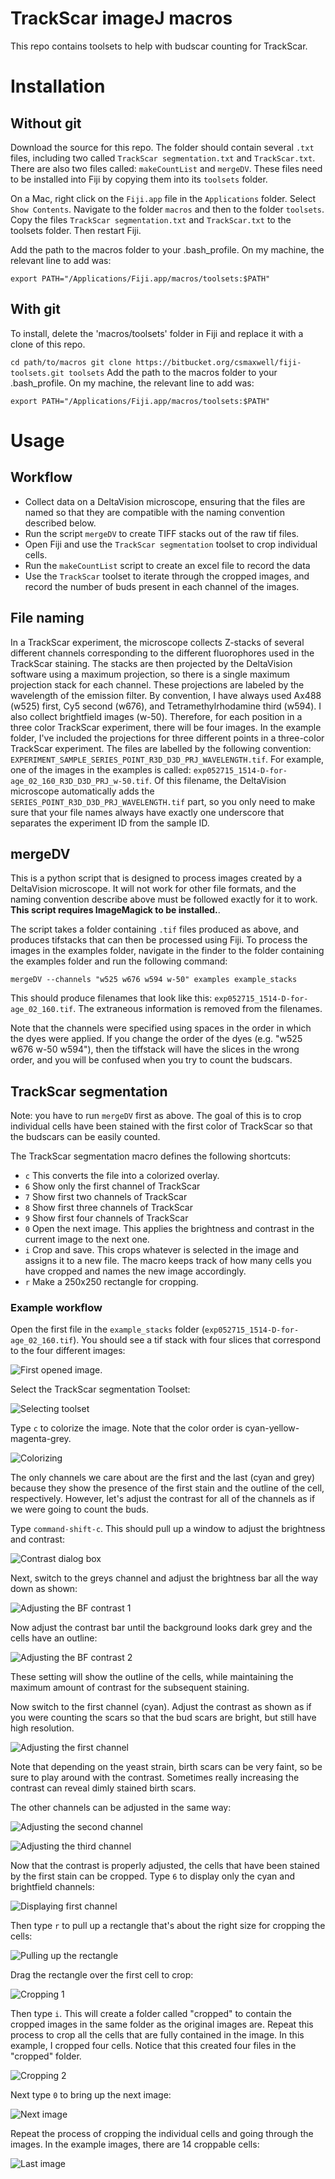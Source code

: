 
# TrackScar imageJ macros

This repo contains toolsets to help with budscar counting for TrackScar.

# Installation


## Without git

Download the source for this repo. The folder should contain several `.txt` files, including two called `TrackScar segmentation.txt` and `TrackScar.txt`. There are also two files called: `makeCountList` and `mergeDV`. These files need to be installed into Fiji by copying them into its `toolsets` folder.

On a Mac, right click on the `Fiji.app` file in the `Applications` folder. Select `Show Contents`. Navigate to the folder `macros` and then to the folder `toolsets`. Copy the files `TrackScar segmentation.txt` and `TrackScar.txt` to the toolsets folder. Then restart Fiji.

Add the path to the macros folder to your .bash_profile. On my machine, the relevant line to add was:

`export PATH="/Applications/Fiji.app/macros/toolsets:$PATH"`

## With git

To install, delete the 'macros/toolsets' folder in Fiji and replace it with a clone of this repo.

`
cd path/to/macros
git clone https://bitbucket.org/csmaxwell/fiji-toolsets.git toolsets
`
Add the path to the macros folder to your .bash_profile. On my machine, the relevant line to add was:

`export PATH="/Applications/Fiji.app/macros/toolsets:$PATH"`



# Usage

## Workflow

- Collect data on a DeltaVision microscope, ensuring that the files are named so that they are compatible with the naming convention described below.
- Run the script `mergeDV` to create TIFF stacks out of the raw tif files.
- Open Fiji and use the `TrackScar segmentation` toolset to crop individual cells.
- Run the `makeCountList` script to create an excel file to record the data
- Use the `TrackScar` toolset to iterate through the cropped images, and record the number of buds present in each channel of the images.

## File naming

In a TrackScar experiment, the microscope collects Z-stacks of several different channels corresponding to the different fluorophores used in the TrackScar staining. The stacks are then projected by the DeltaVision software using a maximum projection, so there is a single maximum projection stack for each channel. These projections are labeled by the wavelength of the emission filter.  By convention, I have always used Ax488 (w525) first, Cy5 second (w676), and Tetramethylrhodamine third (w594). I also collect brightfield images (w-50). Therefore, for each position in a three color TrackScar experiment, there will be four images. In the example folder, I've included the projections for three different points in a three-color TrackScar experiment. The files are labelled by the following convention: `EXPERIMENT_SAMPLE_SERIES_POINT_R3D_D3D_PRJ_WAVELENGTH.tif`. For example, one of the images in the examples is called: `exp052715_1514-D-for-age_02_160_R3D_D3D_PRJ_w-50.tif`. Of this filename, the DeltaVision microscope automatically adds the `SERIES_POINT_R3D_D3D_PRJ_WAVELENGTH.tif` part, so you only need to make sure that your file names always have exactly one underscore that separates the experiment ID from the sample ID.

## mergeDV

This is a python script that is designed to process images created by a DeltaVision microscope. It will not work for other file formats, and the naming convention describe above must be followed exactly for it to work. **This script requires ImageMagick to be installed.**.

The script takes a folder containing `.tif` files produced as above, and produces tifstacks that can then be processed using Fiji. To process the images in the examples folder, navigate in the finder to the folder containing the examples folder and run the following command:

`mergeDV --channels "w525 w676 w594 w-50" examples example_stacks`

This should produce filenames that look like this: `exp052715_1514-D-for-age_02_160.tif`. The extraneous information is removed from the filenames.

Note that the channels were specified using spaces in the order in which the dyes were applied. If you change the order of the dyes (e.g. "w525 w676 w-50 w594"), then the tiffstack will have the slices in the wrong order, and you will be confused when you try to count the budscars.

## TrackScar segmentation

Note: you have to run `mergeDV` first as above. The goal of this is to crop individual cells have been stained with the first color of TrackScar so that the budscars can be easily counted. 

The TrackScar segmentation macro defines the following shortcuts:

- `c` This converts the file into a colorized overlay.
- `6` Show only the first channel of TrackScar
- `7` Show first two channels of TrackScar
- `8` Show first three channels of TrackScar
- `9` Show first four channels of TrackScar
- `0` Open the next image. This applies the brightness and contrast in the current image to the next one.
- `i` Crop and save. This crops whatever is selected in the image and assigns it to a new file. The macro keeps track of how many cells you have cropped and names the new image accordingly.
- `r` Make a 250x250 rectangle for cropping.

### Example workflow

Open the first file in the `example_stacks` folder (`exp052715_1514-D-for-age_02_160.tif`). You should see a tif stack with four slices that correspond to the four different images:

![First opened image](screenshots/opening_file.png).

Select the TrackScar segmentation Toolset:

![Selecting toolset](screenshots/selecting_segmentation.png )

Type `c` to colorize the image. Note that the color order is cyan-yellow-magenta-grey.

![Colorizing](screenshots/colorizing.png )

The only channels we care about are the first and the last (cyan and grey) because they show the presence of the first stain and the outline of the cell, respectively. However, let's adjust the contrast for all of the channels as if we were going to count the buds.

Type `command-shift-c`. This should pull up a window to adjust the brightness and contrast:

![Contrast dialog box](screenshots/adjust_contrast.png )

Next, switch to the greys channel and adjust the brightness bar all the way down as shown:

![Adjusting the BF contrast 1](screenshots/adjust_contrast_bright_1.png )

Now adjust the contrast bar until the background looks dark grey and the cells have an outline:

![Adjusting the BF contrast 2](screenshots/adjust_contrast_bright_2.png )

These setting will show the outline of the cells, while maintaining the maximum amount of contrast for the subsequent staining.

Now switch to the first channel (cyan). Adjust the contrast as shown as if you were counting the scars so that the bud scars are bright, but still have high resolution.

![Adjusting the first channel](screenshots/adjust_first_channel.png ) 

Note that depending on the yeast strain, birth scars can be very faint, so be sure to play around with the contrast. Sometimes really increasing the contrast can reveal dimly stained birth scars.

The other channels can be adjusted in the same way:

![Adjusting the second channel](screenshots/adjust_second_channel.png ) 

![Adjusting the third channel](screenshots/adjust_third_channel.png ) 

Now that the contrast is properly adjusted, the cells that have been stained by the first stain can be cropped. Type `6` to display only the cyan and brightfield channels:

![Displaying first channel](screenshots/display_first_channel.png )

Then type `r` to pull up a rectangle that's about the right size for cropping the cells:

![Pulling up the rectangle](screenshots/pull_up_rectangle.png ) 

Drag the rectangle over the first cell to crop:

![Cropping 1](screenshots/crop_1.png ) 

Then type `i`. This will create a folder called "cropped" to contain the cropped images in the same folder as the original images are. Repeat this process to crop all the cells that are fully contained in the image. In this example, I cropped four cells.  Notice that this created four files in the "cropped" folder.

![Cropping 2](screenshots/crop_2.png)

Next type `0` to bring up the next image:

![Next image](screenshots/next_image.png )

Repeat the process of cropping the individual cells and going through the images. In the example images, there are 14 croppable cells:

![Last image](screenshots/last_image.png )

